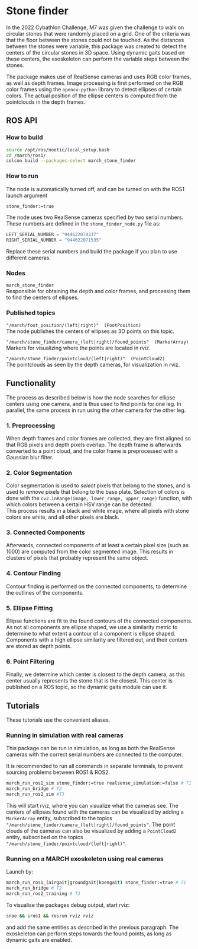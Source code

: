 # Stone finder

In the 2022 Cybathlon Challenge, M7 was given the challenge to walk on circular stones that were randomly placed on a grid.
One of the criteria was that the floor between the stones could not be touched. 
As the distances between the stones were variable, this package was created to detect the centers of the circular stones in 3D space.
Using dynamic gaits based on these centers, the exoskeleton can perform the variable steps between the stones. 

The package makes use of RealSense cameras and uses RGB color frames, as well as depth frames.
Image processing is first performed on the RGB color frames using the `opencv-python` library to detect ellipses of certain colors.
The actual position of the ellipse centers is computed from the pointclouds in the depth frames. 

## ROS API
### How to build

```bash
source /opt/ros/noetic/local_setup.bash
cd /march/ros1/
colcon build --packages-select march_stone_finder
```  

### How to run

The node is automatically turned off, and can be turned on with the ROS1 launch argument

```bash
stone_finder:=true
```

The node uses two RealSense cameras specified by two serial numbers. These numbers are defined in the `stone_finder_node.py` file as:
```python
LEFT_SERIAL_NUMBER = "944622074337"
RIGHT_SERIAL_NUMBER = "944622071535"
```
Replace these serial numbers and build the package if you plan to use different cameras.

### Nodes
`march_stone_finder` <br>
Responsible for obtaining the depth and color frames, and processing them to find the centers of ellipses. 

### Published topics
`"/march/foot_position/(left|right)"  (FootPosition)` <br>
The node publishes the centers of ellipses as 3D points on this topic.

`"/march/stone_finder/camera_(left|right)/found_points"  (MarkerArray)` <br>
Markers for visualizing where the points are located in rviz. 

`"/march/stone_finder/pointcloud/(left|right)"  (PointCloud2)` <br>
The pointclouds as seen by the depth cameras, for visualization in rviz.

## Functionality

The process as described below is how the node searches for ellipse centers using one camera, and is thus used to find points for one leg.
In parallel, the same process in run using the other camera for the other leg.

### 1. Preprocessing
When depth frames and color frames are collected, they are first aligned so that RGB pixels and depth pixels overlap. The depth frame is afterwards converted to a point cloud, and the color frame is preprocessed with a Gaussian blur filter.
  
### 2. Color Segmentation
Color segmentation is used to *select* pixels that belong to the stones, and is used to *remove* pixels that belong to the base plate.
Selection of colors is done with the `cv2.inRange(image, lower_range, upper_range)` function, with which colors between a certain HSV range can be detected.  
This process results in a black and white image, where all pixels with stone colors are white, and all other pixels are black.

### 3. Connected Components
Afterwards, connected components of at least a certain pixel size (such as 1000) are computed from the color segmented image. This results in clusters of pixels that probably represent the same object.

### 4. Contour Finding
Contour finding is performed on the connected components, to determine the outlines of the components.

### 5. Ellipse Fitting
Ellipse functions are fit to the found contours of the connected components. As not all components are ellipse shaped, we use a similarity metric to determine to what extent a contour of a component is ellipse shaped. Components with a high ellipse similarity are filtered out, and their centers are stored as depth points.

### 6. Point Filtering
Finally, we determine which center is closest to the depth camera, as this center usually represents the stone that is the closest. This center is published on a ROS topic, so the dynamic gaits module can use it.


## Tutorials
These tutorials use the convenient aliases.

### Running in simulation with real cameras

This package can be run in simulation, as long as both the RealSense cameras with the correct serial numbers are connected to the computer.

It is recommended to run all commands in separate terminals, to prevent sourcing problems between ROS1 & ROS2.
```bash
march_run_ros1_sim stone_finder:=true realsense_simulation:=false # T1
march_run_bridge # T2
march_run_ros2_sim #T3
```

This will start rviz, where you can visualize what the cameras see. The centers of ellipses found with the cameras can be visualized by adding a `MarkerArray` entity, subscribed to the topics `"/march/stone_finder/camera_(left|right)/found_points"`.
The point clouds of the cameras can also be visualized by adding a `PointCloud2` entity, subscribed on the topics `"/march/stone_finder/pointcloud/(left|right)"`.

### Running on a MARCH exoskeleton using real cameras
Launch by:
```bash
march_run_ros1_(airgait|groundgait|koengait) stone_finder:=true # T1
march_run_bridge # T2
march_run_ros2_training # T3
```

To visualise the packages debug output, start rviz:
```bash
snoe && sros1 && rosrun rviz rviz
```
and add the same entities as described in the previous paragraph.
The exoskeleton can perform steps towards the found points, as long as dynamic gaits are enabled.
